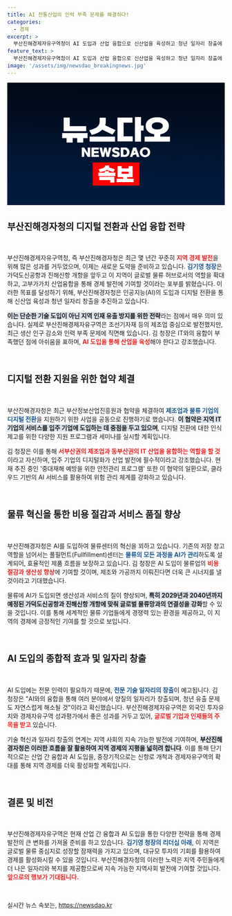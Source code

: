 ```yaml
---
title: AI 전통산업의 인력 부족 문제를 해결하다!
categories:
  - 경제
excerpt: >
  부산진해경제자유구역청이 AI 도입과 산업 융합으로 신산업을 육성하고 청년 일자리 창출에 나선다. 가덕도신공항과 진해신항 개항을 앞두고, 글로벌 물류 허브로의 도약을 위해 혁신적 변화가 필요한 시점이다.
feature_text: >
  부산진해경제자유구역청이 AI 도입과 산업 융합으로 신산업을 육성하고 청년 일자리 창출에 나선다. 가덕도신공항과 진해신항 개항을 앞두고, 글로벌 물류 허브로의 도약을 위해 혁신적 변화가 필요한 시점이다.
image: '/assets/img/newsdao_breakingnews.jpg'
---
```


<p><img src="/assets/img/newsdao_breakingnews.jpg" alt="flaretime 속보" /></p>

<h2 data-ke-size="size26">부산진해경자청의 디지털 전환과 산업 융합 전략</h2>

<p data-ke-size="size16">&nbsp;</p>

<p>부산진해경제자유구역청, 즉 부산진해경자청은 최근 몇 년간 꾸준히 <b><span style="color: #ee2323;">지역 경제 발전</span></b>을 위해 많은 성과를 거두었으며, 이제는 새로운 도약을 준비하고 있습니다. <b><span style="color: #1a5490;">김기영 청장</span></b>은 가덕도신공항과 진해신항 개항을 앞두고 이 지역이 글로벌 물류 허브로서의 역할을 확대하고, 고부가가치 산업융합을 통해 경제 발전에 기여할 것이라는 포부를 밝혔습니다. 이러한 목표를 달성하기 위해, 부산진해경자청은 인공지능(AI)의 도입과 디지털 전환을 통해 신산업 육성과 청년 일자리 창출을 추진하고 있습니다.</p>

<p><b><span style="background-color: #21538527;">이는 단순한 기술 도입이 아닌 지역 인재 유출 방지를 위한 전략</span></b>라는 점에서 매우 의미 있습니다. 실제로 부산진해경제자유구역은 조선기자재 등의 제조업 중심으로 발전했지만, 최근 생산 인구 감소와 인력 부족 문제에 직면해 있습니다. 김 청장은 IT와의 융합이 부족했던 점에 아쉬움을 표하며, <b><span style="color: #ee2323;">AI 도입을 통해 산업을 육성</span></b>해야 한다고 강조했습니다.</p>

<p data-ke-size="size16">&nbsp;</p>

<h2 data-ke-size="size26">디지털 전환 지원을 위한 협약 체결</h2>

<p data-ke-size="size16">&nbsp;</p>

<p>부산진해경자청은 최근 부산정보산업진흥원과 협약을 체결하여 <b><span style="color: #1a5490;">제조업과 물류 기업의 디지털 전환</span></b>을 지원하기 위한 사업을 공동으로 진행하기로 했습니다. <b><span style="background-color: #21538527;">이 협약은 지역 IT 기업의 서비스를 입주 기업에 도입하는 데 중점을 두고 있으며</span></b>, 디지털 전환에 대한 인식 제고를 위한 다양한 지원 프로그램과 세미나를 실시할 계획입니다.</p>

<p>김 청장은 이를 통해 <b><span style="color: #ee2323;">서부산권의 제조업과 동부산권의 IT 산업을 융합하는 역할을 할 것</span></b>이라고 자신하며, 입주 기업의 디지털화가 산업 발전에 필수적이라고 강조했습니다. 현재 추진 중인 '중대재해 예방을 위한 안전관리 프로그램' 또한 이 협약의 일환으로, 클라우드 기반의 AI 서비스를 활용하여 위험 관리 체계를 강화하고 있습니다.</p>

<p data-ke-size="size16">&nbsp;</p>

<h2 data-ke-size="size26">물류 혁신을 통한 비용 절감과 서비스 품질 향상</h2>

<p data-ke-size="size16">&nbsp;</p>

<p>부산진해경자청은 AI를 도입하여 물류센터의 혁신을 꾀하고 있습니다. 기존의 저장 창고 역할을 넘어서는 풀필먼트(Fullfillment)센터는 <b><span style="color: #1a5490;">물류의 모든 과정을 AI가 관리</span></b>하도록 설계되어, 효율적인 제품 흐름을 보장하고 있습니다. 김 청장은 AI 도입이 물류업의 <b><span style="color: #ee2323;">비용 절감과 생산성 향상</span></b>에 기여할 것이며, 제조와 가공까지 이뤄진다면 더욱 큰 시너지를 낼 것이라고 기대했습니다.</p>

<p>물류에 AI가 도입되면 생산성과 서비스의 질이 향상되며, <b><span style="background-color: #21538527;">특히 2029년과 2040년까지 예정된 가덕도신공항과 진해신항 개항에 맞춰 글로벌 물류망과의 연결성을 강화</span></b>할 수 있을 것입니다. 이를 통해 세계적인 물류 기업들에게 경쟁력 있는 환경을 제공하고, 이 지역의 경제에 긍정적인 기여를 할 것으로 보입니다.</p>

<p data-ke-size="size16">&nbsp;</p>

<h2 data-ke-size="size26">AI 도입의 종합적 효과 및 일자리 창출</h2>

<p data-ke-size="size16">&nbsp;</p>

<p>AI 도입에는 전문 인력이 필요하기 때문에, <b><span style="color: #1a5490;">전문 기술 일자리의 창출</span></b>이 예고됩니다. 김 청장은 "AI와의 융합을 통해 여러 분야에서 양질의 일자리가 창출되며, 청년 유출 문제도 자연스럽게 해소될 것"이라고 확신했습니다. 부산진해경제자유구역은 외국인 투자유치와 경제자유구역 성과평가에서 좋은 성과를 거두고 있어, <b><span style="color: #ee2323;">글로벌 기업과 인재들의 주목을 받고</span></b> 있습니다.</p>

<p>기술 혁신과 일자리 창출의 연계는 지역 사회의 지속 가능한 발전에 기여하며, <b><span style="background-color: #21538527;">부산진해경자청은 이러한 흐름을 잘 활용하여 지역 경제의 지평을 넓히려 합니다</span></b>. 이를 통해 단기적으로는 산업 간 융합과 AI 도입을, 중장기적으로는 신항로 개척과 경제자유구역의 확대를 통해 지역 경제를 더욱 활성화할 계획입니다.</p>

<p data-ke-size="size16">&nbsp;</p>

<h2 data-ke-size="size26">결론 및 비전</h2>

<p data-ke-size="size16">&nbsp;</p>

<p>부산진해경제자유구역은 현재 산업 간 융합과 AI 도입을 통한 다양한 전략을 통해 경제 발전의 큰 변화를 가져올 준비를 하고 있습니다. <b><span style="color: #1a5490;">김기영 청장의 리더십 아래</span></b>, 이 지역은 글로벌 물류 중심지로 성장할 잠재력을 가지고 있으며, 대규모 투자의 기회를 활용하여 경제를 활성화시킬 수 있을 것입니다. 부산진해경자청의 이러한 노력은 지역 주민들에게 더 나은 일자리와 복지를 제공함으로써 지속 가능한 지역사회 발전에 기여할 것입니다. <b><span style="color: #ee2323;">앞으로의 행보가 기대됩니다.</span></b></p>

<p data-ke-size="size16">&nbsp;</p>
실시간 뉴스 속보는, <a href="https://newsdao.kr" rel="dofollow">https://newsdao.kr</a>


